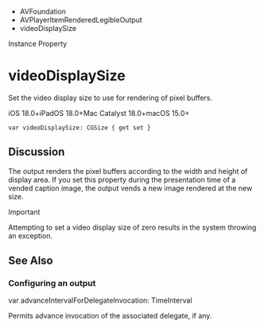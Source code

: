 

- AVFoundation
- AVPlayerItemRenderedLegibleOutput
-  videoDisplaySize 

Instance Property

# videoDisplaySize

Set the video display size to use for rendering of pixel buffers.

iOS 18.0+iPadOS 18.0+Mac Catalyst 18.0+macOS 15.0+

``` source
var videoDisplaySize: CGSize { get set }
```

## Discussion

The output renders the pixel buffers according to the width and height of display area. If you set this property during the presentation time of a vended caption image, the output vends a new image rendered at the new size.

Important

Attempting to set a video display size of zero results in the system throwing an exception.

## See Also

### Configuring an output

var advanceIntervalForDelegateInvocation: TimeInterval

Permits advance invocation of the associated delegate, if any.

